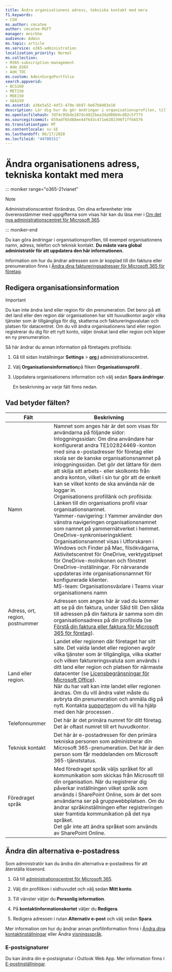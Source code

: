 ```yaml
---
title: Ändra organisationens adress, tekniska kontakt med mera
f1.keywords:
- CSH
ms.author: cmcatee
author: cmcatee-MSFT
manager: mnirkhe
audience: Admin
ms.topic: article
ms.service: o365-administration
localization_priority: Normal
ms.collection:
- M365-subscription-management
- Adm_O365
- Adm_TOC
ms.custom: AdminSurgePortfolio
search.appverid:
- BCS160
- MET150
- MOE150
- GEA150
ms.assetid: a36e5a52-4df2-479e-bb97-9e67b8483e10
description: Lär dig hur du gör ändringar i organisationsprofilen, till exempel organisationsnamn, adress, telefon, teknisk kontakt och e-post.
ms.openlocfilehash: 7df4c95bde187dc4922bea3da908b9cd82c5f775
ms.sourcegitcommit: 659adf65d88ee44f643c471e6202396f1ffb6576
ms.translationtype: MT
ms.contentlocale: sv-SE
ms.lasthandoff: 06/17/2020
ms.locfileid: "44780151"
---
```

# <a name="change-your-organizations-address-technical-contact-and-more"></a>Ändra organisationens adress, tekniska kontakt med mera

::: moniker range="o365-21vianet"

> [!NOTE]
> Administrationscentret förändras. Om dina erfarenheter inte överensstämmer med uppgifterna som visas här kan du läsa mer i [Om det nya administrationscentret för Microsoft 365](https://docs.microsoft.com/microsoft-365/admin/microsoft-365-admin-center-preview?view=o365-21vianet).

::: moniker-end
  
Du kan göra ändringar i organisationsprofilen, till exempel organisationens namn, adress, telefon och teknisk kontakt. **Du måste vara global administratör för att uppdatera den här informationen.**
  
Information om hur du ändrar adressen som är kopplad till din faktura eller prenumeration finns i [Ändra dina faktureringsadresser för Microsoft 365 för företag](../../commerce/billing-and-payments/change-your-billing-addresses.md).

## <a name="edit-organization-information"></a>Redigera organisationsinformation

> [!IMPORTANT]
> Du kan inte ändra land eller region för din prenumeration. Det beror på att det land eller den region där organisationen har sitt huvudkontor avgör vilka tjänster som är tillgängliga för dig, skatterna och faktureringsvalutan och platsen för datacentret. Om du vill ändra organisationens land eller region registrerar du dig för ett nytt konto, väljer önskat land eller region och köper en ny prenumeration.

Så här ändrar du annan information på företagets profilsida:
  
1. Gå till sidan Inställningar **Settings** \> <a href="https://go.microsoft.com/fwlink/p/?linkid=2053743" target="_blank">**org i**</a> administrationscentret.

2. Välj **Organisationsinformation**på fliken **Organisationsprofil** .

3. Uppdatera organisationens information och välj sedan **Spara ändringar**.

    En beskrivning av varje fält finns nedan.

## <a name="what-do-these-fields-mean"></a>Vad betyder fälten?

|**Fält**  |**Beskrivning**  |
|---------|---------|
|Namn  <br/>   | Namnet som anges här är det som visas för användarna på följande sidor:  <br/>  Inloggningssidan: Om dina användare har konfigurerat andra TE102824469-konton med sina e-postadresser för företag eller skola ser de kanske organisationsnamnet på inloggningssidan. Det gör det lättare för dem att skilja sitt arbets- eller skolkonto från andra konton, vilket i sin tur gör att de enkelt kan se vilket konto de ska använda när de loggar in.  <br/>  Organisationens profillänk och profilsida: Länken till din organisations profil visar organisationsnamnet.  <br/>  Yammer-navigering: I Yammer använder den vänstra navigeringen organisationsnamnet som namnet på yammernätverket i hemmet.  <br/> OneDrive-synkroniseringsklient: Organisationsnamnet visas i Utforskaren i Windows och Finder på Mac, filsökvägarna, Aktivitetscentret för OneDrive, verktygstipset för OneDrive-molnikonen och fönstret OneDrive-inställningar. För närvarande uppdateras inte organisationsnamnet för konfigurerade klienter. <br/> MS-team: Organisationsväxlare i Teams visar organisationens namn <br/>  |
|Adress, ort, region, postnummer  <br/>     | Adressen som anges här är vad du kommer att se på din faktura, under Såld till: Den sålda till adressen på din faktura är samma som din organisationsadress på din profilsida (se [Förstå din faktura eller faktura för Microsoft 365 för företag](../../commerce/billing-and-payments/understand-your-invoice2.md)).  <br/>        |
|Land eller region.  <br/>    | Landet eller regionen där företaget har sitt säte. Det valda landet eller regionen avgör vilka tjänster som är tillgängliga, vilka skatter och vilken faktureringsvaluta som används i ditt land eller region och platsen för närmaste datacenter (se [Licensbegränsningar för Microsoft Office](https://office.microsoft.com/redir/FX103037529)).  <br/>När du har valt kan inte landet eller regionen ändras. Om du vill ändra valet måste du avbryta din prenumeration och anmäla dig på nytt. Kontakta [supporten](../contact-support-for-business-products.md)om du vill ha hjälp med den här processen .        |
|Telefonnummer  <br/>     | Det här är det primära numret för ditt företag. Det är oftast numret till ert huvudkontor.  <br/>        |
|Teknisk kontakt  <br/> |Det här är e-postadressen för den primära tekniska personen som administrerar din Microsoft 365-prenumeration. Det här är den person som får meddelanden om Microsoft 365-tjänststatus.  <br/> |
|Föredraget språk  <br/> |Med föredraget språk väljs språket för all kommunikation som skickas från Microsoft till din organisation. När du registrerar dig påverkar inställningen vilket språk som används i SharePoint Online, som är det som användarna ser på gruppwebbplatsen. Om du ändrar språkinställningen efter registreringen sker framtida kommunikation på det nya språket.    <br/> Det går inte att ändra språket som används av SharePoint Online.           |

## <a name="change-your-alternate-email-address"></a>Ändra din alternativa e-postadress

Som administratör kan du ändra din alternativa e-postadress för att återställa lösenord.

1. Gå till <a href="https://go.microsoft.com/fwlink/p/?linkid=2024339" target="_blank">administrationscentret för Microsoft 365</a>.

2. Välj din profilikon i sidhuvudet och välj sedan **Mitt konto**.

3. Till vänster väljer du **Personlig information**.

4. På **kontaktinformationskortet** väljer du **Redigera**.

5. Redigera adressen i rutan **Alternativ e-post** och välj sedan **Spara**.

Mer information om hur du ändrar annan profilinformation finns i [Ändra dina kontaktinställningar](change-contact-preferences.md) eller Ändra [visningsspråk](https://support.microsoft.com/office/6f238bff-5252-441e-b32b-655d5d85d15b.aspx).
  
### <a name="email-signatures"></a>E-postsignaturer
  
Du kan ändra din e-postsignatur i Outlook Web App. Mer information finns i [E-postinställningar](https://support.microsoft.com/office/30c69a79-efc6-42d2-b740-4bf1c1f8a01c).
